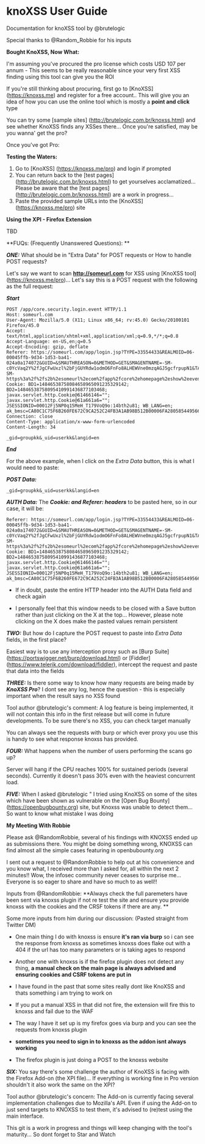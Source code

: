 # knoXSS User Guide

Documentation for knoXSS tool by @brutelogic

Special thanks to @Random_Robbie for his inputs


**Bought KnoXSS, Now What:**

I'm assuming you've procured the pro license which costs USD 107 per annum - This seems to be really reasonable since your very first XSS finding using this tool can give you the ROI

If you're still thinking about procuring, first go to [KnoXSS] (https://knoxss.me) and register for a free account.. This will give you an idea of how you can use the online tool which is mostly a **point and click** type

You can try some [sample sites] (http://brutelogic.com.br/knoxss.html) and see whether KnoXSS finds any XSSes there... Once you're satisfied, may be you wanna' get the pro?


Once you've got Pro:

**Testing the Waters:**

1. Go to [KnoXSS] (https://knoxss.me/pro) and login if prompted
2. You can return back to the [test pages] (http://brutelogic.com.br/knoxss.html) to get yourselves acclamatized... Please be aware that the [test pages] (http://brutelogic.com.br/knoxss.html) are a work in progress...  
3. Paste the provided sample URLs into the [KnoXSS] (https://knoxss.me/pro) site

**Using the XPI - Firefox Extension**

TBD



**FUQs: (Frequently Unanswered Questions): **

***ONE:*** What should be in "Extra Data" for POST requests or How to handle POST requests?

Let's say we want to scan **http://someurl.com** for XSS using [KnoXSS tool] (https://knoxss.me/pro)... Let's say this is a POST request with the following as the full request:

***Start***

```
POST /app/core.security.login.event HTTP/1.1
Host: someurl.com
User-Agent: Mozilla/5.0 (X11; Linux x86_64; rv:45.0) Gecko/20100101 Firefox/45.0
Accept: text/html,application/xhtml+xml,application/xml;q=0.9,*/*;q=0.8
Accept-Language: en-US,en;q=0.5
Accept-Encoding: gzip, deflate
Referer: https://someurl.com/app/login.jsp?TYPE=33554433&REALMOID=06-00045ffb-9d34-1d53-ba41-024a0a174072&GUID=&SMAUTHREASON=0&METHOD=GET&SMAGENTNAME=-SM-c0YcVaq2Y%2fJgCFwUxzl%2bFjGUYRdw1odmO6FnFo8ALHEWVne0mzqAGJ5gcfrpupN1&TARGET=-SM-https%3a%2f%2fs2b%2esomeurl%2ecom%2fapp%2fcore%2ehomepage%2eshow%2eevent
Cookie: BD1=14846538758084658965091235329142; BD2=14846538758095410991436877103468; javax.servlet.http.Cookie@61466146=""; javax.servlet.http.Cookie@61a661a6=""; JSESSIONID=00012Fj5NP0q15MeH_T179VoQ9o:14bth2u81; WB_LANG=en; ak_bmsc=CA80C1C75F6B260FE672C9CA252C24FB3A1AB98B512B00006FA280585449566C~pl3yxbQlcdDrg0GYKOfEm4TgyyUM9KkeHpL2ktmiK8+6EFPThPTWbf2pQKhSzCZWLO2evhKPTjyfhYjTXddIv+tyUEn1k7Xvab2/yGIeGmBBTB1VCyQ5HjiT17iFebKSQ3nIP8QjWir217JCpydqyP/j3MzuZfChHZ0qqHoF2be8uYdyNRKQEoJ9tWNzwWI1z7B+yF4nEkOXZ9oolI0hCiwaH1/atMeWWYFaCJwvHPrZE=
Connection: close
Content-Type: application/x-www-form-urlencoded
Content-Length: 34
 
_gid=groupkk&_uid=userkk&langid=en
```
***End***

For the above example, when I click on the *Extra Data* button, this is what I would need to paste:

***POST Data:***

```
_gid=groupkk&_uid=userkk&langid=en
```
***AUTH Data:***
The ***Cookie: and Referer: headers*** to be pasted here, so in our case, it will be:
```
Referer: https://someurl.com/app/login.jsp?TYPE=33554433&REALMOID=06-00045ffb-9d34-1d53-ba41-024a0a174072&GUID=&SMAUTHREASON=0&METHOD=GET&SMAGENTNAME=-SM-c0YcVaq2Y%2fJgCFwUxzl%2bFjGUYRdw1odmO6FnFo8ALHEWVne0mzqAGJ5gcfrpupN1&TARGET=-SM-https%3a%2f%2fs2b%2esomeurl%2ecom%2fapp%2fcore%2ehomepage%2eshow%2eevent
Cookie: BD1=14846538758084658965091235329142; BD2=14846538758095410991436877103468; javax.servlet.http.Cookie@61466146=""; javax.servlet.http.Cookie@61a661a6=""; JSESSIONID=00012Fj5NP0q15MeH_T179VoQ9o:14bth2u81; WB_LANG=en; ak_bmsc=CA80C1C75F6B260FE672C9CA252C24FB3A1AB98B512B00006FA280585449566C~pl3yxbQlcdDrg0GYKOfEm4TgyyUM9KkeHpL2ktmiK8+6EFPThPTWbf2pQKhSzCZWLO2evhKPTjyfhYjTXddIv+tyUEn1k7Xvab2/yGIeGmBBTB1VCyQ5HjiT17iFebKSQ3nIP8QjWir217JCpydqyP/j3MzuZfChHZ0qqHoF2be8uYdyNRKQEoJ9tWNzwWI1z7B+yF4nEkOXZ9oolI0hCiwaH1/atMeWWYFaCJwvHPrZE=
```
* If in doubt, paste the entire HTTP header into the AUTH Data field and check again

* I personally feel that this window needs to be closed with a Save button rather than just clicking on the X at the top... However, please note clicking on the X does make the pasted values remain persistent

***TWO:*** But how do I capture the POST request to paste into *Extra Data* fields, in the first place?

Easiest way is to use any interception proxy such as [Burp Suite] (https://portswigger.net/burp/download.html) or [Fiddler] (https://www.telerik.com/download/fiddler), intercept the request and paste that data into the fields

***THREE:*** Is there some way to know how many requests are being made by ***KnoXSS Pro***? I dont see any log, hence the question - this is especially important when the result says no XSS found

Tool author @brutelogic's comment: A log feature is being implemented, it will not contain this info in the first release but will come in future developments. To be sure there's no XSS, you can check target manually 

You can always see the requests with burp or which ever proxy you use this is handy to see what response knoxss has provided.

***FOUR:*** What happens when the number of users performing the scans go up?

Server will hang if the CPU reaches 100% for sustained periods (several seconds). Currently it doesn't pass 30% even with the heaviest concurrent load. 

***FIVE:*** When I asked @brutelogic " I tried using KnoXSS on some of the sites which have been shown as vulnerable on the [Open Bug Bounty] (https://openbugbounty.org) site, but Knoxss was unable to detect them... So want to know what mistake I was doing

**My Meeting With Robbie**

Please ask @RandomRobbie, several of his findings with KNOXSS ended up as submissions there. You might be doing something wrong, KNOXSS can find almost all the simple cases featuring in openbubounty.org

I sent out a request to @RandomRobbie to help out at his convenience and you know what, I received more than I asked for, all within the next 2 minutes!! Wow, the infosec community never ceases to surprise me... Everyone is so eager to share and have so much to as well!! 

Inputs from @RandomRobbie: **Always check the full paremeters have been sent via knoxss plugin if not re test the site and ensure you provide knoxss with the cookies and the CRSF tokens if there are any. **

Some more inputs from him during our discussion: (Pasted straight from Twitter DM)

- One main thing I do with knoxss is ensure **it's ran via burp** so i can see the response from knoxss as sometimes knoxss does flake out with a 404 if the url has too many parameters or is taking ages to respond

- Another one with knoxss is if the firefox plugin does not detect any thing, **a manual check on the main page is always advised and ensuring cookies and CSRF tokens are put in**

- I have found in the past that some sites really dont like KnoXSS and thats something i am trying to work on

- If you put a manual XSS in that did not fire, the extension will fire this to knoxss and fail due to the WAF

- The way I have it set up is my firefox goes via burp and you can see the requests from knoxss plugin

- **sometimes you need to sign in to knoxss as the addon isnt always working**

- The firefox plugin is just doing a POST to the knoxss website


***SIX:*** You say there's some challenge the author of KnoXSS is facing with the Firefox Add-on (the XPI file)... If everything is working fine in Pro version shouldn't it also work the same on the XPI?

Tool author @brutelogic's concern: The Add-on is currently facing several implementation challenges due to Mozilla's API. Even if using the Add-on to just send targets to KNOXSS to test them, it's advised to (re)test using the main interface. 

This git is a work in progress and things will keep changing with the tool's maturity... So dont forget to Star and Watch

